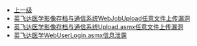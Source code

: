 * [上一级](docs/wy876_poc/)
* [英飞达医学影像存档与通信系统WebJobUpload任意文件上传漏洞](docs/wy876_poc/%E8%8B%B1%E9%A3%9E%E8%BE%BE%E5%8C%BB%E5%AD%A6%E5%BD%B1%E5%83%8F%E5%AD%98%E6%A1%A3%E4%B8%8E%E9%80%9A%E4%BF%A1%E7%B3%BB%E7%BB%9F/%E8%8B%B1%E9%A3%9E%E8%BE%BE%E5%8C%BB%E5%AD%A6%E5%BD%B1%E5%83%8F%E5%AD%98%E6%A1%A3%E4%B8%8E%E9%80%9A%E4%BF%A1%E7%B3%BB%E7%BB%9FWebJobUpload%E4%BB%BB%E6%84%8F%E6%96%87%E4%BB%B6%E4%B8%8A%E4%BC%A0%E6%BC%8F%E6%B4%9E.md)
* [英飞达医学影像存档与通信系统Upload.asmx任意文件上传漏洞](docs/wy876_poc/%E8%8B%B1%E9%A3%9E%E8%BE%BE%E5%8C%BB%E5%AD%A6%E5%BD%B1%E5%83%8F%E5%AD%98%E6%A1%A3%E4%B8%8E%E9%80%9A%E4%BF%A1%E7%B3%BB%E7%BB%9F/%E8%8B%B1%E9%A3%9E%E8%BE%BE%E5%8C%BB%E5%AD%A6%E5%BD%B1%E5%83%8F%E5%AD%98%E6%A1%A3%E4%B8%8E%E9%80%9A%E4%BF%A1%E7%B3%BB%E7%BB%9FUpload.asmx%E4%BB%BB%E6%84%8F%E6%96%87%E4%BB%B6%E4%B8%8A%E4%BC%A0%E6%BC%8F%E6%B4%9E.md)
* [英飞达医学WebUserLogin.asmx信息泄露](docs/wy876_poc/%E8%8B%B1%E9%A3%9E%E8%BE%BE%E5%8C%BB%E5%AD%A6%E5%BD%B1%E5%83%8F%E5%AD%98%E6%A1%A3%E4%B8%8E%E9%80%9A%E4%BF%A1%E7%B3%BB%E7%BB%9F/%E8%8B%B1%E9%A3%9E%E8%BE%BE%E5%8C%BB%E5%AD%A6WebUserLogin.asmx%E4%BF%A1%E6%81%AF%E6%B3%84%E9%9C%B2.md)
